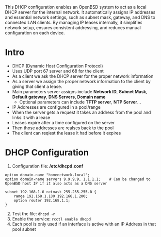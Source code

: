 This DHCP configuration enables an OpenBSD system to act as a local DHCP server for the internal network. It automatically assigns IP addresses and essential network settings, such as subnet mask, gateway, and DNS to connected LAN clients. By managing IP leases internally, it simplifies network setup, ensures consistent addressing, and reduces manual configuration on each device.

# Intro

- DHCP (Dynamic Host Configuration Protocol)
- Uses UDP port 67 server and 68 for the client
- As a client we ask the DHCP server for the proper network information
- As a server we assign the proper network information to the client by giving that client a lease.
- Main parameters server assigns include **Network ID**, **Subnet Mask**, **Default gateway**, **DNS Servers**, **Domain name**
	- Optional parameters can include **TFTP server**, **NTP Server**...
- IP Addresses are configured in a pool/range
- When the server gets a request it takes an address from the pool and links it with a lease
- Leases expire after a time configured on the server
- Then those addresses are realses back to the pool
- The client can reqiest the lease it had before it expires

# DHCP Configuration

1. Configuration file: **/etc/dhcpd.conf**
```
option domain-name "homenetwork.local";
option domain-name servers 9.9.9.9, 1.1.1.1;    # Can be changed to OpenBSD host IP if it also acts as a DNS server

subnet 192.168.1.0 netmask 255.255.255.0 {
	range 192.168.1.100 192.168.1.200;
	option router 192.168.1.1;
}
```

2. Test the file: `dhcpd -n`
3. Enable the service: `rcctl enable dhcpd`
4. Each pool is only used if an interface is active with an IP Address in that pool subnet 
